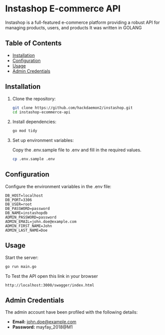 # Instashop E-commerce API

Instashop is a full-featured e-commerce platform providing a robust API for managing products, users, and products
It was written in GOLANG

## Table of Contents

- [Installation](#installation)
- [Configuration](#configuration)
- [Usage](#usage)
- [Admin Credentials](#admin-credentials)

## Installation

1. Clone the repository:

   ```sh
   git clone https://github.com/hackdaemon2/instashop.git
   cd instashop-ecommerce-api
   ```

2. Install dependencies:

   ```sh
   go mod tidy
   ```

3. Set up environment variables:

   Copy the .env.sample file to .env and fill in the required values.

   ```sh
   cp .env.sample .env
   ```

## Configuration

  Configure the environment variables in the .env file:

   ```plaintext
   DB_HOST=localhost
   DB_PORT=3306
   DB_USER=root
   DB_PASSWORD=password
   DB_NAME=instashopdb
   ADMIN_PASSWORD=password
   ADMIN_EMAIL=john.doe@example.com
   ADMIN_FIRST_NAME=John
   ADMIN_LAST_NAME=Doe
   ```

## Usage

Start the server:

   ```sh
   go run main.go
   ```

To Test the API open this link in your browser

   ```plaintext
   http://localhost:3000/swagger/index.html
   ```

## Admin Credentials

The admin account have been profiled with the following details:

- **Email:** john.doe@example.com
- **Password:** mayfay_2018@M1